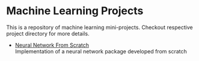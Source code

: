# Machine Learning Projects  

This is a repository of machine learning mini-projects. Checkout respective project directory for more details.

- [Neural Network From Scratch](https://github.com/eranda-ihalagedara/machine-learning-projects/tree/main/Neural%20Network%20From%20Scratch)  
    Implementation of a neural network package developed from scratch